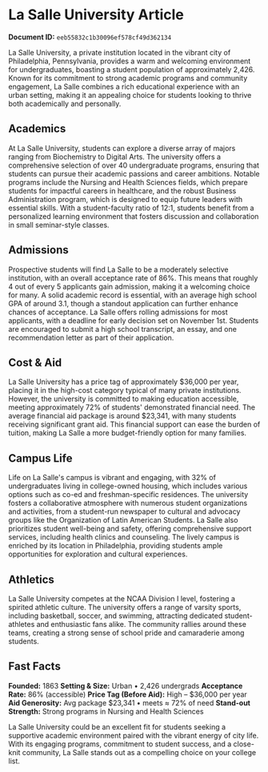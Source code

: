 # La Salle University Article

**Document ID:** `eeb55832c1b30096ef578cf49d362134`

La Salle University, a private institution located in the vibrant city of Philadelphia, Pennsylvania, provides a warm and welcoming environment for undergraduates, boasting a student population of approximately 2,426. Known for its commitment to strong academic programs and community engagement, La Salle combines a rich educational experience with an urban setting, making it an appealing choice for students looking to thrive both academically and personally.

## Academics
At La Salle University, students can explore a diverse array of majors ranging from Biochemistry to Digital Arts. The university offers a comprehensive selection of over 40 undergraduate programs, ensuring that students can pursue their academic passions and career ambitions. Notable programs include the Nursing and Health Sciences fields, which prepare students for impactful careers in healthcare, and the robust Business Administration program, which is designed to equip future leaders with essential skills. With a student-faculty ratio of 12:1, students benefit from a personalized learning environment that fosters discussion and collaboration in small seminar-style classes.

## Admissions
Prospective students will find La Salle to be a moderately selective institution, with an overall acceptance rate of 86%. This means that roughly 4 out of every 5 applicants gain admission, making it a welcoming choice for many. A solid academic record is essential, with an average high school GPA of around 3.1, though a standout application can further enhance chances of acceptance. La Salle offers rolling admissions for most applicants, with a deadline for early decision set on November 1st. Students are encouraged to submit a high school transcript, an essay, and one recommendation letter as part of their application.

## Cost & Aid
La Salle University has a price tag of approximately $36,000 per year, placing it in the high-cost category typical of many private institutions. However, the university is committed to making education accessible, meeting approximately 72% of students' demonstrated financial need. The average financial aid package is around $23,341, with many students receiving significant grant aid. This financial support can ease the burden of tuition, making La Salle a more budget-friendly option for many families.

## Campus Life
Life on La Salle's campus is vibrant and engaging, with 32% of undergraduates living in college-owned housing, which includes various options such as co-ed and freshman-specific residences. The university fosters a collaborative atmosphere with numerous student organizations and activities, from a student-run newspaper to cultural and advocacy groups like the Organization of Latin American Students. La Salle also prioritizes student well-being and safety, offering comprehensive support services, including health clinics and counseling. The lively campus is enriched by its location in Philadelphia, providing students ample opportunities for exploration and cultural experiences.

## Athletics
La Salle University competes at the NCAA Division I level, fostering a spirited athletic culture. The university offers a range of varsity sports, including basketball, soccer, and swimming, attracting dedicated student-athletes and enthusiastic fans alike. The community rallies around these teams, creating a strong sense of school pride and camaraderie among students.

## Fast Facts
**Founded:** 1863
**Setting & Size:** Urban • 2,426 undergrads
**Acceptance Rate:** 86% (accessible)
**Price Tag (Before Aid):** High – $36,000 per year
**Aid Generosity:** Avg package $23,341 • meets ≈ 72% of need
**Stand-out Strength:** Strong programs in Nursing and Health Sciences

La Salle University could be an excellent fit for students seeking a supportive academic environment paired with the vibrant energy of city life. With its engaging programs, commitment to student success, and a close-knit community, La Salle stands out as a compelling choice on your college list.
